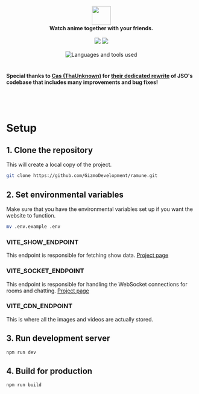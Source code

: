 <p align="center">
	<img src="https://user-images.githubusercontent.com/25076630/124389427-e2520600-dc9b-11eb-88a9-150a0e372899.png" height="50">
	<br>
	<span align="center"><b>Watch anime together with your friends.</b></span>
	<br><br>
	<a href="https://github.com/GizmoDevelopment/ramune/actions"><img src="https://img.shields.io/github/actions/workflow/status/GizmoDevelopment/ramune/ci.yml?branch=master"></a>
	<a href="https://discord.gg/DHKjwQY"><img src="https://img.shields.io/discord/246369359705014272?color=%236E85D2&label=Discord&logo=discord&logoColor=white"></a>
	<br><br>
	<img src="https://skillicons.dev/icons?i=ts,vite,vue&theme=dark" alt="Languages and tools used">
</p>

#

#### Special thanks to [Cas (ThaUnknown)](https://github.com/ThaUnknown) for [their dedicated rewrite](https://github.com/ThaUnknown/jassub) of JSO's codebase that includes many improvements and bug fixes!

#

<br>

# Setup

## 1. Clone the repository
This will create a local copy of the project.
```sh
git clone https://github.com/GizmoDevelopment/ramune.git
```

## 2. Set environmental variables
Make sure that you have the environmental variables set up if you want the website to function.
```sh
mv .env.example .env
```
### VITE_SHOW_ENDPOINT
This endpoint is responsible for fetching show data. [Project page](https://github.com/GizmoDevelopment/ramune-backend)

### VITE_SOCKET_ENDPOINT
This endpoint is responsible for handling the WebSocket connections for rooms and chatting. [Project page](https://github.com/GizmoDevelopment/gizmo-chat-backend)

### VITE_CDN_ENDPOINT
This is where all the images and videos are actually stored.

## 3. Run development server
```sh
npm run dev
```

## 4. Build for production
```sh
npm run build
```

